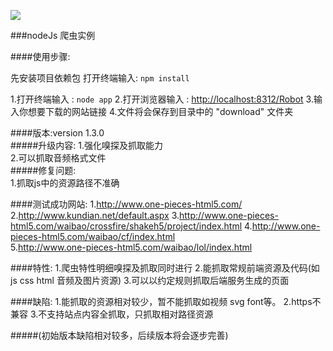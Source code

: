 ![](http://cdnweb.b5m.com/web/cmsphp/article/201506/5baab4b432ec7c1f2b6cdfc32b1563a1.jpg)

###nodeJs 爬虫实例

####使用步骤:

先安装项目依赖包 打开终端输入: `npm install`

1.打开终端输入 : `node app`
2.打开浏览器输入 : [http://localhost:8312/Robot](http://localhost:8312/Robot)
3.输入你想要下载的网站链接
4.文件将会保存到目录中的 "download" 文件夹

####版本:version 1.3.0  
#####升级内容:
1.强化嗅探及抓取能力  
2.可以抓取音频格式文件  
#####修复问题:  
1.抓取js中的资源路径不准确  

####测试成功网站:
1.http://www.one-pieces-html5.com/  
2.http://www.kundian.net/default.aspx 
3.http://www.one-pieces-html5.com/waibao/crossfire/shakeh5/project/index.html 
4.http://www.one-pieces-html5.com/waibao/cf/index.html  
5.http://www.one-pieces-html5.com/waibao/lol/index.html 

####特性:
1.爬虫特性明细嗅探及抓取同时进行
2.能抓取常规前端资源及代码(如 js css html 音频及图片资源)
3.可以以约定规则抓取后端服务生成的页面

####缺陷:
1.能抓取的资源相对较少，暂不能抓取如视频 svg font等。
2.https不兼容
3.不支持站点内容全抓取，只抓取相对路径资源

#####(初始版本缺陷相对较多，后续版本将会逐步完善)
